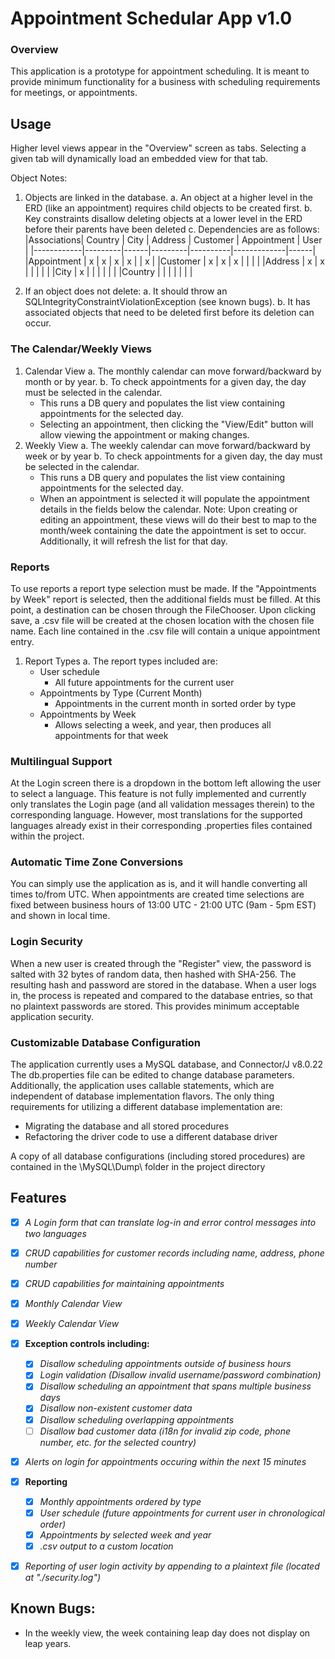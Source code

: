 # Appointment Schedular App v1.0
### Overview
This application is a prototype for appointment scheduling. It is meant to provide minimum functionality for a business with scheduling requirements for meetings, or appointments.

## Usage
Higher level views appear in the "Overview" screen as tabs.
Selecting a given tab will dynamically load an embedded view for that tab.

Object Notes:
1. Objects are linked in the database.
  a. An object at a higher level in the ERD (like an appointment) requires child objects to be created first.
  b. Key constraints disallow deleting objects at a lower level in the ERD before their parents have been deleted
  c. Dependencies are as follows:
    |Associations| Country | City | Address | Customer | Appointment | User |
    |------------|---------|------|---------|----------|-------------|------|
    |Appointment |   x     |  x   |   x     |    x     |             |  x   |
    |Customer    |   x     |  x   |   x     |          |             |      |
    |Address     |   x     |  x   |         |          |             |      |
    |City        |   x     |      |         |          |             |      |
    |Country     |         |      |         |          |             |      |
    
3. If an object does not delete:
  a. It should throw an SQLIntegrityConstraintViolationException (see known bugs).
  b. It has associated objects that need to be deleted first before its deletion can occur.

### The Calendar/Weekly Views
1. Calendar View
  a. The monthly calendar can move forward/backward by month or by year.
  b. To check appointments for a given day, the day must be selected in the calendar.
    - This runs a DB query and populates the list view containing appointments for the selected day.
    - Selecting an appointment, then clicking the "View/Edit" button will allow viewing the appointment or making changes.
2. Weekly View
  a. The weekly calendar can move forward/backward by week or by year
  b. To check appointments for a given day, the day must be selected in the calendar.
    - This runs a DB query and populates the list view containing appointments for the selected day.
    - When an appointment is selected it will populate the appointment details in the fields below the calendar.
Note: Upon creating or editing an appointment, these views will do their best to map to the month/week containing the date the appointment is set to occur. Additionally, it will refresh the list for that day.

### Reports

To use reports a report type selection must be made. If the "Appointments by Week" report is selected, then the additional fields must be filled.
At this point, a destination can be chosen through the FileChooser. Upon clicking save, a .csv file will be created at the chosen location with the chosen file name.
Each line contained in the .csv file will contain a unique appointment entry.

1. Report Types
  a. The report types included are:
    - User schedule
      * All future appointments for the current user
    - Appointments by Type (Current Month)
      * Appointments in the current month in sorted order by type
    - Appointments by Week
      * Allows selecting a week, and year, then produces all appointments for that week

### Multilingual Support

At the Login screen there is a dropdown in the bottom left allowing the user to select a language.
This feature is not fully implemented and currently only translates the Login page (and all validation messages therein) to the corresponding language.
However, most translations for the supported languages already exist in their corresponding .properties files contained within the project.

### Automatic Time Zone Conversions

You can simply use the application as is, and it will handle converting all times to/from UTC.
When appointments are created time selections are fixed between business hours of 13:00 UTC - 21:00 UTC (9am - 5pm EST) and shown in local time.

### Login Security

When a new user is created through the "Register" view, the password is salted with 32 bytes of random data, then hashed with SHA-256.
The resulting hash and password are stored in the database.
When a user logs in, the process is repeated and compared to the database entries, so that no plaintext passwords are stored.
This provides minimum acceptable application security.

### Customizable Database Configuration

The application currently uses a MySQL database, and Connector/J v8.0.22
The db.properties file can be edited to change database parameters.
Additionally, the application uses callable statements, which are independent of database implementation flavors.
The only thing requirements for utilizing a different database implementation are:
- Migrating the database and all stored procedures
- Refactoring the driver code to use a different database driver

A copy of all database configurations (including stored procedures) are contained in the \MySQL\Dump\ folder in the project directory

## Features

- [x] *A Login form that can translate log-in and error control messages into two languages*
- [x] *CRUD capabilities for customer records including name, address, phone number*
- [x] *CRUD capabilities for maintaining appointments*
- [x] *Monthly Calendar View*
- [x] *Weekly Calendar View*
- [x] **Exception controls including:**
  * [x] *Disallow scheduling appointments outside of business hours*
  * [x] *Login validation (Disallow invalid username/password combination)*
  * [x] *Disallow scheduling an appointment that spans multiple business days*
  * [x] *Disallow non-existent customer data*
  * [x] *Disallow scheduling overlapping appointments*
  * [ ] *Disallow bad customer data (i18n for invalid zip code, phone number, etc. for the selected country)*
- [x] *Alerts on login for appointments occuring within the next 15 minutes*
- [x] **Reporting**
  * [x] *Monthly appointments ordered by type*
  * [x] *User schedule (future appointments for current user in chronological order)*
  * [x] *Appointments by selected week and year*
  * [x] *.csv output to a custom location*
- [x] *Reporting of user login activity by appending to a plaintext file (located at "./security.log")*
    

## Known Bugs:
- In the weekly view, the week containing leap day does not display on leap years.